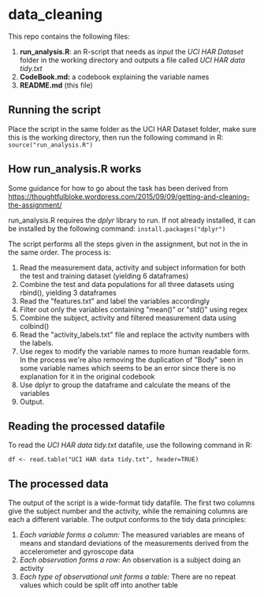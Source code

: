 # data_cleaning

This repo contains the following files:
1. **run_analysis.R**: an R-script that needs as _input_ the *UCI HAR Dataset* folder in the working directory and outputs a file called *UCI HAR data tidy.txt*
2. **CodeBook.md:** a codebook explaining the variable names 
3. **README.md** (this file)

## Running the script

Place the script in the same folder as the UCI HAR Dataset folder, make sure this is the working directory, then run the following command in R:
`source("run_analysis.R")`

## How run_analysis.R works

Some guidance for how to go about the task has been derived from https://thoughtfulbloke.wordpress.com/2015/09/09/getting-and-cleaning-the-assignment/

run_analysis.R requires the _dplyr_ library to run. If not already installed, it can be installed by the following command:
`install.packages("dplyr")`

The script performs all the steps given in the assignment, but not in the in the same order. The process is:

1. Read the measurement data, activity and subject information for both the test and training dataset (yielding 6 dataframes)
2. Combine the test and data populations for all three datasets using rbind(), yielding 3 dataframes
3. Read the "features.txt" and label the variables accordingly
4. Filter out only the variables containing "mean()" or "std()" using regex
5. Combine the subject, activity and filtered measurement data using colbind()
6. Read the "activity_labels.txt" file and replace the activity numbers with the labels.
7. Use regex to modify the variable names to more human readable form. In the process we're also removing the duplication of "Body" seen in some variable names which seems to be an error since there is no explanation for it in the original codebook
8. Use dplyr to group the dataframe and calculate the means of the variables
9. Output.

## Reading the processed datafile
To read the *UCI HAR data tidy.txt* datafile, use the following command in R:

`df <- read.table("UCI HAR data tidy.txt", header=TRUE)`

## The processed data
The output of the script is a wide-format tidy datafile. The first two columns give the subject number and the activity, while the remaining columns are each a different variable. The output conforms to the tidy data principles:
1. *Each variable forms a column:* The measured variables are means of means and standard deviations of the measurements derived from the accelerometer and gyroscope data
2. *Each observation forms a row:* An observation is a subject doing an activity
3. *Each type of observational unit forms a table:* There are no repeat values which could be split off into another table
